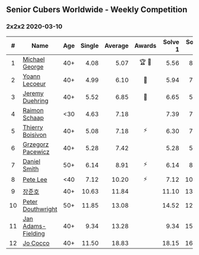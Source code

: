 ## Senior Cubers Worldwide - Weekly Competition
### 2x2x2 2020-03-10

| # | Name | Age | Single | Average | Awards | Solve 1 | Solve 2 | Solve 3 | Solve 4 | Solve 5 | Video |
| :--: | -- | :--: | --: | --: | :--: | --: | --: | --: | --: | --: | :-- |
| 1 | [Michael George](../../persons/michael_george.md) | 40+ | 4.08 | 5.07 | 🏆 🥇 | 5.56 | 8.23 | 4.08 | 4.88 | 4.78 | [Link](https://www.facebook.com/events/654143022005686/permalink/654212128665442/) |
| 2 | [Yoann Lecoeur](../../persons/yoann_lecoeur.md) | 40+ | 4.99 | 6.10 | 🥈 | 5.94 | 7.34 | 7.29 | 4.99 | 5.08 | [Link](https://www.facebook.com/events/654143022005686/permalink/657555414997780/) |
| 3 | [Jeremy Duehring](../../persons/jeremy_duehring.md) | 40+ | 5.52 | 6.85 | 🥉 | 6.65 | 5.52 | 6.23 | 7.67 | DNF | [Link](https://www.facebook.com/events/654143022005686/permalink/658401968246458/) |
| 4 | [Raimon Schaap](../../persons/raimon_schaap.md) | <30 | 4.63 | 7.18 |  | 7.39 | 7.14 | 4.63 | 8.11 | 7.01 | [Link](https://www.facebook.com/events/654143022005686/permalink/657641461655842/) |
| 5 | [Thierry Boisivon](../../persons/thierry_boisivon.md) | 40+ | 5.08 | 7.18 | ⚡ | 6.30 | 7.34 | 7.90 | 9.40 | 5.08 | [Link](https://www.facebook.com/events/654143022005686/permalink/656482748438380/) |
| 6 | [Grzegorz Pacewicz](../../persons/grzegorz_pacewicz.md) | 40+ | 5.28 | 7.42 |  | 5.28 | 5.68 | 14.03 | 7.03 | 9.54 | [Link](https://www.facebook.com/events/654143022005686/permalink/658512174902104/) |
| 7 | [Daniel Smith](../../persons/daniel_smith.md) | 50+ | 6.14 | 8.91 | ⚡ | 6.14 | 8.69 | 8.95 | 11.50 | 9.11 | [Link](https://www.facebook.com/events/654143022005686/permalink/654711775282144/) |
| 8 | [Pete Lee](../../persons/pete_lee.md) | <40 | 7.12 | 10.20 | ⚡ | 7.12 | 10.38 | 9.88 | 10.34 | 13.64 | [Link](https://www.facebook.com/events/654143022005686/permalink/657880148298640/) |
| 9 | [장준호](../../persons/장준호.md) | 40+ | 10.63 | 11.84 |  | 11.10 | 13.22 | 11.21 | 22.39 | 10.63 | [Link](https://www.facebook.com/events/654143022005686/permalink/658259054927416/) |
| 10 | [Peter Douthwright](../../persons/peter_douthwright.md) | 50+ | 11.85 | 13.08 |  | 14.52 | 12.07 | 13.70 | 11.85 | 13.48 | [Link](https://www.facebook.com/events/654143022005686/permalink/658306988255956/) |
| 11 | [Jan Adams-Fielding](../../persons/jan_adams-fielding.md) | 40+ | 9.34 | 13.28 |  | 9.34 | 15.48 | 13.65 | 13.33 | 12.86 | [Link](https://www.facebook.com/events/654143022005686/permalink/657840614969260/) |
| 12 | [Jo Cocco](../../persons/jo_cocco.md) | 40+ | 11.50 | 18.83 |  | 18.15 | 16.81 | 21.53 | DNF | 11.50 | [Link](https://www.facebook.com/events/654143022005686/permalink/658608968225758/) |

<!-- Global site tag (gtag.js) - Google Analytics -->
<script async src="https://www.googletagmanager.com/gtag/js?id=UA-86348435-3"></script>
<script>window.dataLayer = window.dataLayer || []; function gtag() {dataLayer.push(arguments);} gtag('js', new Date()); gtag('config', 'UA-86348435-3');</script>
